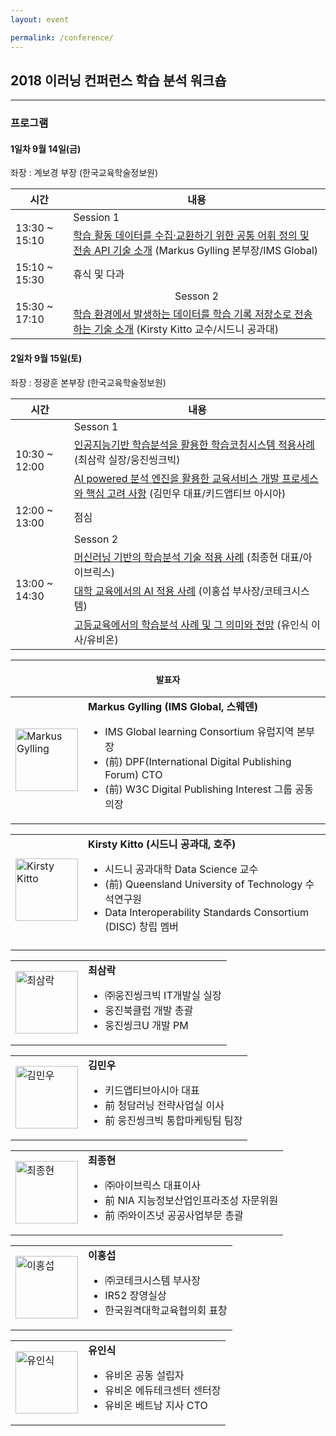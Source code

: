 ```yaml
---
layout: event

permalink: /conference/
---
```


<h2 class="text-center">2018 이러닝 컨퍼런스 학습 분석 워크숍</h2>
<hr/>
<h3 class="text-center"> 프로그램 </h3>

#### 1일차 9월 14일(금)
좌장 : 계보경 부장 (한국교육학술정보원)
<table class="table table-striped table-bordered">
<tr>
<th>시간</th>
<th>내용</th>
</tr>
<tbody>
<tr>
<td rowspan="2">13:30 ~ 15:10
</td>
<td>Session 1</td>
</tr>
<tr>
<td><a href="{{ "/assets/learning-analytics-2018/LASI_Markus_Gylling_mgy-seoul-sep2018.pdf" | absolute_url }}" target="_blank">학습 활동 데이터를 수집·교환하기 위한 공통 어휘 정의 및 전송 API 기술 소개</a>
(Markus Gylling 본부장/IMS Global)
</td>
</tr>
<tr>
<td>15:10 ~ 15:30
</td>
<td>휴식 및 다과
</td>
</tr>
<tr>
<td rowspan="2">15:30 ~ 17:10
</td>
<td><center>Sesson 2</center></td>
</tr>
<tr>
<td><a href="{{ "/assets/learning-analytics-2018/LASI_Kirsty_Kitto_Kitto-final.pdf" | absolute_url }}" target="_blank">학습 환경에서 발생하는 데이터를 학습 기록 저장소로 전송하는 기술 소개</a> (Kirsty Kitto 교수/시드니 공과대)
</td>
</tr>
</tbody>
</table>

#### 2일차 9월 15일(토)

좌장 : 정광훈 본부장 (한국교육학술정보원)

<table class="table table-striped table-bordered">
<tr>
<th>시간</th>
<th>내용</th>
</tr>
<tbody>
<tr>
<td rowspan="4">10:30 ~ 12:00</td>
</tr>
<tr>
<td>Sesson 1</td>
</tr><tr>
<td><a href="{{ "/assets/learning-analytics-2018/" | absolute_url }}" target="_blank">인공지능기반 학습분석을 활용한 학습코칭시스템 적용사례</a>
(최삼락 실장/웅진씽크빅)</td>
</tr>
<tr>
<td><a href="{{ "/assets/learning-analytics-2018/LASI2_Minwoo_Kim_Kidapptive_Asia.pdf" | absolute_url }}" target="_blank">AI powered 분석 엔진을 활용한 교육서비스 개발 프로세스와 핵심 고려 사항</a>
(김민우 대표/키드앱티브 아시아)</td>
</tr>
<tr>
<td>12:00 ~ 13:00</td>
<td>점심</td>
</tr>
<tr>
<td rowspan="5">13:00 ~ 14:30</td>
<td>Sesson 2</td>
<tr>
<td><a href="{{ "/assets/learning-analytics-2018/LASI2_Jonghyun_Chae_IBRICKS.pdf" | absolute_url }}" target="_blank">머신러닝 기반의 학습분석 기술 적용 사례</a>
(최종현 대표/아이브릭스)</td>
</tr>
</tr>
<tr>
<td><a href="{{ "/assets/learning-analytics-2018/LASI2_Hongseob_Lee_Kotech.pdf" | absolute_url }}" target="_blank">대학 교육에서의 AI 적용 사례</a>
(이홍섭 부사장/코테크시스템)</td>
</tr>
<tr>
<td><a href="{{ "/assets/learning-analytics-2018/LASI2_Insik_Yoo_Ubion_Learning_Analytics_in_High_School_Edcuation.pdf" | absolute_url }}" target="_blank">고등교육에서의 학습분석 사례 및 그 의미와 전망</a>
(유인식 이사/유비온)</td>
</tr>
</tbody>
</table>

* * *

#### <center>발표자</center>

<table class="sp">
<tbody>
<tr>
<td class="col-md-2"><img src="{{ "/assets/learning-analytics-2018/speaker5_1.jpg" | absolute_url }}" alt="Markus Gylling" width="100px"/></td>
<td><strong><span style="font-size: 12pt;">Markus Gylling (IMS Global, 스웨덴) </span></strong>
<ul>
 	<li>IMS Global learning Consortium 유럽지역 본부장</li>
  <li>(前) DPF(International Digital Publishing Forum) CTO</li>
  <li>(前) W3C Digital Publishing Interest 그룹 공동 의장</li>
</ul>
</td>
</tr>
</tbody>
</table>
<table class="sp">
<tbody>
<tr>
<td class="col-md-2"><img src="{{ "/assets/learning-analytics-2018/speaker5_2.jpg" | absolute_url }}" alt="Kirsty Kitto" width="100px"/></td>
<td><strong><span style="font-size: 12pt;">Kirsty Kitto (시드니 공과대, 호주) </span></strong>
<ul>
 	<li>시드니 공과대학 Data Science 교수</li>
  <li>(前) Queensland University of Technology 수석연구원</li>
  <li>Data Interoperability Standards Consortium (DISC) 창립 멤버</li>
</ul>
</td>
</tr>
<tr>
<td colspan="2">
</td>
</tr>
</tbody>
</table>
<table class="sp">
<tbody>
<tr>
<td class="col-md-2"><img src="{{ "/assets/learning-analytics-2018/speaker5_3.png" | absolute_url }}" alt="최삼락" width="100px"/></td>
<td><strong><span style="font-size: 12pt;">최삼락 </span></strong>
<ul>
 	<li>㈜웅진씽크빅 IT개발실 실장</li>
  <li>웅진북클럽 개발 총괄</li>
  <li>웅진씽크U 개발 PM</li>
</ul></td>
</tr>
</tbody>
</table>
<table class="sp">
<tbody>
<tr>
<td class="col-md-2"><img src="{{ "/assets/learning-analytics-2018/speaker5_4.jpg" | absolute_url }}" alt="김민우" width="100px"/></td>
<td><strong><span style="font-size: 12pt;">김민우 </span></strong>
<ul>
 	<li>키드앱티브아시아 대표</li>
  <li>前 청담러닝 전략사업실 이사</li>
  <li>前 웅진씽크빅 통합마케팅팀 팀장</li>
</ul></td>
</tr>
</tbody>
</table>
<table class="sp">
<tbody>
<tr>
<td class="col-md-2"><img src="{{ "/assets/learning-analytics-2018/speaker5_5.png" | absolute_url }}" alt="최종현" width="100px"/></td>
<td><strong><span style="font-size: 12pt;">최종현 </span></strong>
<ul>
 	<li>㈜아이브릭스 대표이사</li>
  <li>前 NIA 지능정보산업인프라조성 자문위원</li>
  <li>前 ㈜와이즈넛 공공사업부문 총괄</li>
</ul></td>
</tr>
</tbody>
</table>
<table class="sp">
<tbody>
<tr>
<td class="col-md-2"><img src="{{ "/assets/learning-analytics-2018/speaker5_6.jpg" | absolute_url }}" alt="이홍섭" width="100px"/></td>
<td><strong><span style="font-size: 12pt;">이홍섭 </span></strong>
<ul>
 	<li>㈜코테크시스템 부사장</li>
  <li>IR52 장영실상</li>
  <li>한국원격대학교육협의회 표창</li>
</ul></td>
</tr>
</tbody>
</table>
<table class="sp">
<tbody>
<tr>
<td class="col-md-2"><img src="{{ "/assets/learning-analytics-2018/speaker5_7.jpg" | absolute_url }}" alt="유인식" width="100px"/></td>
<td><strong><span style="font-size: 12pt;">유인식 </span></strong><ul>
 	<li>유비온 공동 설립자</li>
  <li>유비온 에듀테크센터 센터장</li>
  <li>유비온 베트남 지사 CTO</li>
</ul></td>
</tr>
</tbody>
</table>
